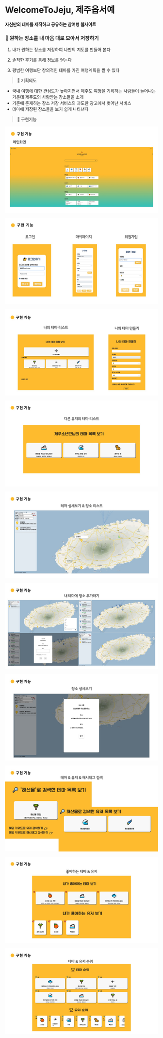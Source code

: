 # WelcomeToJeju, 제주옵서예

**자신만의 테마를 제작하고 공유하는 참여형 웹사이트**

### 💛 원하는 장소를 내 마음 대로 모아서 저장하기

1. 내가 원하는 장소를 저장하여 나만의 지도를 만들어 본다

2. 솔직한 후기를 통해 정보를 얻는다

3. 평범한 여행보단 창의적인 테마를 가진 여행계획을 짤 수 있다


> **💚 기획의도**
- 국내 여행에 대한 관심도가 높아지면서 제주도 여행을 기획하는 사람들이 늘어나는 가운데 제주도의 사랑받는 장소들을 소개
- 기존에 존재하는 장소 저장 서비스의 과도한 광고에서 벗어난 서비스
- 테마에 저장된 장소들을 보기 쉽게 나타낸다

> **💙 구현기능**

![main](./img/main.JPG)

![auth](./img/auth.JPG)

![theme](./img/theme.JPG)

![themelist](./img/themelist.JPG)

![place](./img/place.JPG)

![placeadd](./img/placeadd.JPG)

![placedetail](./img/placedetail.JPG)

![search](./img/search.JPG)

![likeduser](./img/likeduser.JPG)

![ranking](./img/ranking.JPG)

